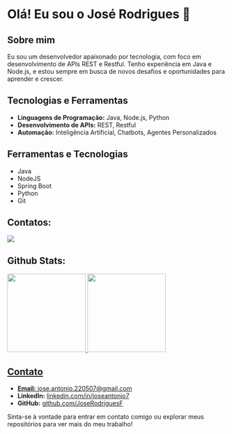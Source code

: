 # Olá! Eu sou o José Rodrigues 👋

## Sobre mim
Eu sou um desenvolvedor apaixonado por tecnologia, com foco em desenvolvimento de APIs REST e Restful. Tenho experiência em Java e Node.js, e estou sempre em busca de novos desafios e oportunidades para aprender e crescer.

## Tecnologias e Ferramentas
- **Linguagens de Programação:** Java, Node.js, Python
- **Desenvolvimento de APIs:** REST, Restful
- **Automação:** Inteligência Artificial, Chatbots, Agentes Personalizados
## Ferramentas e Tecnologias
- Java
- NodeJS
- Spring Boot
- Python
- Git

## Contatos:

<div>
<a href="https://www.linkedin.com/in/joseantonio7" target="_blank"><img loading="lazy" src="https://img.shields.io/badge/-LinkedIn-%230077B5?style=for-the-badge&logo=linkedin&logoColor=white" target="_blank"></a>   
</div>

## Github Stats:

<div>
<a href="https://github.com/JoseRodriguesF">
<img loading="lazy" height="180em" src="https://github-readme-stats.vercel.app/api/top-langs/?username=JoseRodriguesF&layout=compact&langs_count=7&theme=dracula"/>
<img loading="lazy" height="180em" src="https://github-readme-stats.vercel.app/api?username=JoseRodriguesF&show_icons=true&theme=dracula&include_all_commits=true&count_private=true"/>
</div>
   
## Contato
- **Email:** [jose.antonio.220507@gmail.com](mailto:jose.antonio.220507@gmail.com)
- **LinkedIn:** [linkedin.com/in/joseantonio7](https://www.linkedin.com/in/joseantonio7)
- **GitHub:** [github.com/JoseRodriguesF](https://github.com/JoseRodriguesF)

Sinta-se à vontade para entrar em contato comigo ou explorar meus repositórios para ver mais do meu trabalho!
